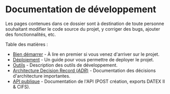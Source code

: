 # Documentation de développement

Les pages contenues dans ce dossier sont à destination de toute personne souhaitant modifier le code source du projet, y corriger des bugs, ajouter des fonctionnalités, etc.

Table des matières :

- [Bien démarrer](./getting-started.md) - À lire en premier si vous venez d'arriver sur le projet.
- [Déploiement](./deployment/README.md) - Un guide pour vous permettre de deployer le projet.
- [Outils](./tools/README.md) - Description des outils de développement.
- [Architecture Decision Record (_ADR_)](./adr/README.md) - Documentation des décisions d'architecture importantes.
 - [API publique](./public/api.md) - Documentation de l'API (POST création, exports DATEX II & CIFS).
